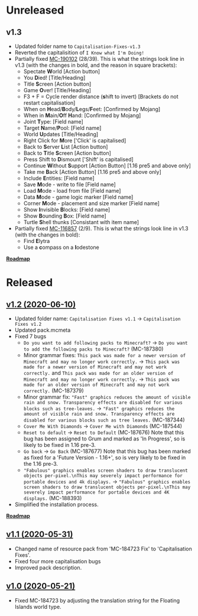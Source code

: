 

# Unreleased
## v1.3
 - Updated folder name to `Capitalisation-Fixes-v1.3`
 - Reverted the capitalisition of `I Know what I'm Doing!`
 - Partially fixed [MC-190102](https://bugs.mojang.com/browse/MC-190102) (28/39). This is what the strings look line in v1.3 (with the changes in bold, and the reason in square brackets):
   - Spectate **W**orld [Action button]
   - You **D**ied! [Title/Heading]
   - Title **S**creen [Action button]
   - Game **O**ver! [Title/Heading]
   - F3 + F = Cycle render distance (**s**hift to invert) [Brackets do not restart capitalisation]
   - When on **H**ead/**B**ody/**L**egs/**F**eet: [Confirmed by Mojang]
   - When in **M**ain/**O**ff **H**and: [Confirmed by Mojang] <!-- #10-11 -->
   - Joint **T**ype: [Field name]
   - Target **N**ame/**P**ool: [Field name]
   - World **U**pdates [Title/Heading]
   - Right Click for **M**ore ['Click' is capitalised]
   - Back to **S**erver **L**ist [Action button]
   - Back to **T**itle **S**creen [Action button]
   - Press Shift to **D**ismount ['Shift' is capitalised]
   - Continue **W**ithout **S**upport [Action Button] \[1.16 pre5 and above only]
   - Take me **B**ack [Action Button] \[1.16 pre5 and above only] <!-- #20 -->
   - Include **E**ntities: [Field name]
   - Save **M**ode - write to file [Field name]
   - Load **M**ode - load from file [Field name]
   - Data **M**ode - game logic marker [Field name]
   - Corner **M**ode - placement and size marker [Field name]
   - Show **I**nvisible **B**locks: [Field name]
   - Show **B**ounding **B**ox: [Field name]
   - Turtle **S**hell thunks [Consistant with item name] <!-- #28 -->
 - Partially fixed [MC-116857](https://bugs.mojang.com/browse/MC-116857) (2/9). This is what the strings look line in v1.3 (with the changes in bold):
   - Find **E**lytra
   - Use a **c**ompass on a **l**odestone
   
[**Roadmap**](https://github.com/MMK21Hub/Capitalisation-Fixes/issues/2)

# Released
## [v1.2 (2020-06-10)](https://github.com/MMK21Hub/Capitalisation-Fixes/releases/tag/v1.2)
 - Updated folder name: `Capitalisation Fixes v1.1` → `Capitalisation Fixes v1.2`
 - Updated pack.mcmeta
 - Fixed 7 bugs
    - `Do you want to add following packs to Minecraft?` → `Do you want to add the following packs to Minecraft?` (MC-187380)
    - Minor grammar fixes: `This pack was made for a newer version of Minecraft and may no longer work correctly.` → `This pack was made for a newer version of Minecraft and may not work correctly.` and `This pack was made for an older version of Minecraft and may no longer work correctly.` → `This pack was made for an older version of Minecraft and may not work correctly.` (MC-187379)
    - Minor grammar fix: `"Fast" graphics reduces the amount of visible rain and snow. Transparency effects are disabled for various blocks such as tree-leaves.` → `"Fast" graphics reduces the amount of visible rain and snow. Transparency effects are disabled for various blocks such as tree leaves.` (MC-187344)
    - `Cover Me With Diamonds` → `Cover Me with Diamonds` (MC-187544)
    - `Reset to default` → `Reset to Default` (MC-187676) Note that this bug has been assigned to Grum and marked as 'In Progress', so is likely to be fixed in 1.16 pre-3.
    - `Go back` → `Go Back` (MC-187677) Note that this bug has been marked as fixed for a 'Future Version - 1.16+', so is very likely to be fixed in the 1.16 pre-3.
    - `"Fabulous" graphics enables screen shaders to draw translucent objects per-pixel.\nThis may severely impact performance for portable devices and 4k displays.` → `"Fabulous" graphics enables screen shaders to draw translucent objects per-pixel.\nThis may severely impact performance for portable devices and 4K displays.` (MC-188393)
 - Simplified the installation process.

[**Roadmap**](https://github.com/MMK21Hub/Capitalisation-Fixes/issues/1)

## [v1.1 (2020-05-31)](https://github.com/MMK21Hub/Capitalisation-Fixes/releases/tag/v1.1)
 - Changed name of resource pack from 'MC-184723 Fix' to 'Capitalisation Fixes'.
 - Fixed four more capitalisation bugs
 - Improved pack description.

## [v1.0 (2020-05-21)](https://github.com/MMK21Hub/Capitalisation-Fixes/releases/tag/v1.0)
 - Fixed MC-184723 by adjusting the translation string for the Floating Islands world type.
